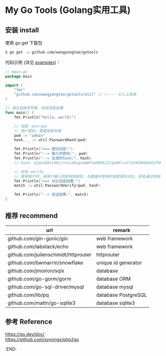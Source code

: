 # My Go Tools (Golang实用工具)



## 安装 install

使用 go get 下载包

```sh
$ go get -u github.com/wangyongtao/gotools
```

代码示例 (详见 [examples](./examples/helloworld/))：

```go
// main.go
package main

import (
    "fmt"
    "github.com/wangyongtao/gotools/util" // <---- 引入工具库
)

// 演示加密字符串、校验加密结果
func main() {
    fmt.Println("hello, world!")

    // 加密：encrypt
    // 用户密码，需要加密存储
    pwd := "admin"
    hash, _ := util.PasswordHash(pwd)

    fmt.Println("==> 密码加密:")
    fmt.Println("--> 输入的密码:", pwd)
    fmt.Println("--> 生成的hash:", hash)
    // hash: $2a$10$tL00vjlVzidXygcmmW7naObKkI2CgoH9lcaT/DYAFWVAbVO/PVMiu

    // 校验 verify
    // 登录账户时，将用户输入的密码加密后，与数据中查询的加密密码对比，校验通过则说明用户密码输入正确 
    fmt.Println("==> 对比加密结果:")
    match := util.PasswordVerify(pwd, hash)

    fmt.Println("--> 验证结果:", match)
}

```

## 推荐 recommend

| url                                  | remark             | 
| ------------------------------------ | ------------------ | 
| github.com/gin-gonic/gin             | web framework |
| github.com/labstack/echo             | web framework |
| github.com/julienschmidt/httprouter  | httprouter |
| github.com/bwmarrin/snowflake        | unique id generator | 
| github.com/jmoiron/sqlx              | database | 
| github.com/go-gorm/gorm              | database ORM | 
| github.com/go-sql-driver/mysql       | database mysql | 
| github.com/lib/pq                    | database PostgreSQL | 
| github.com/mattn/go-sqlite3          | database sqlite3 | 


## 参考 Reference

https://go.dev/doc/  
https://github.com/syyongx/php2go   


·END·